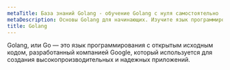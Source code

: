 ```yaml
---
metaTitle: База знаний Golang - обучение Golang с нуля самостоятельно
metaDescription: Основы Golang для начинающих. Изучите язык программирования Go самостоятельно с базой знаний PurpleSchool
title: Golang
---
```


Golang, или Go — это язык программирования с открытым исходным кодом, разработанный компанией Google, который используется для создания высокопроизводительных и надежных приложений.
